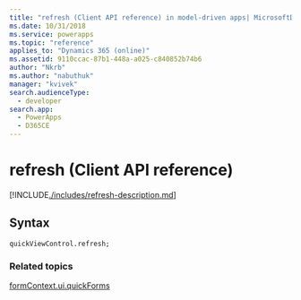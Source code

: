 ```yaml
---
title: "refresh (Client API reference) in model-driven apps| MicrosoftDocs"
ms.date: 10/31/2018
ms.service: powerapps
ms.topic: "reference"
applies_to: "Dynamics 365 (online)"
ms.assetid: 9110ccac-87b1-448a-a025-c840852b74b6
author: "Nkrb"
ms.author: "nabuthuk"
manager: "kvivek"
search.audienceType: 
  - developer
search.app: 
  - PowerApps
  - D365CE
---
```

# refresh (Client API reference)



[!INCLUDE[./includes/refresh-description.md](./includes/refresh-description.md)]

## Syntax

`quickViewControl.refresh;`

### Related topics

[formContext.ui.quickForms](../formContext-ui-quickForms.md)



